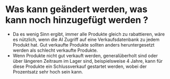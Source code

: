 # Was kann geändert werden, was kann noch hinzugefügt werden ? 
+ Da es wenig Sinn ergibt, immer alle Produkte gleich zu rabattieren, wäre es nützlich, wenn die AI Zugriff auf eine Verkaufsdatenbank zu jedem Produkt hat. Gut verkaufte Produkte sollten anders heruntergesetzt werden als schlecht verkaufte Produkte. 
+ Wenn Produkte nicht gut verkauft werden, generalüberholt sind oder über längeren Zeitraum im Lager sind, beispielsweise 4 Jahre, kann für diese Produkte ein Schlussverkauf gestartet werden, wobei der Prozentsatz sehr hoch sein kann. 